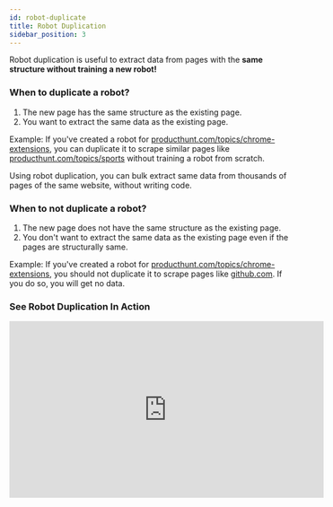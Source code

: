 ```yaml
---
id: robot-duplicate
title: Robot Duplication
sidebar_position: 3
---
```


Robot duplication is useful to extract data from pages with the <b>same structure without training a new robot!</b>

### When to duplicate a robot?
1. The new page has the same structure as the existing page.
2. You want to extract the same data as the existing page.

Example: If you've created a robot for <a href="https://www.producthunt.com/topics/chrome-extensions">producthunt.com/topics/chrome-extensions</a>, you can duplicate it to scrape similar pages like <a href="https://www.producthunt.com/topics/sports">producthunt.com/topics/sports</a> without training a robot from scratch.

Using robot duplication, you can bulk extract same data from thousands of pages of the same website, without writing code.

### When to not duplicate a robot?
1. The new page does not have the same structure as the existing page.
2. You don't want to extract the same data as the existing page even if the pages are structurally same.

Example: If you've created a robot for <a href="https://www.producthunt.com/topics/chrome-extensions">producthunt.com/topics/chrome-extensions</a>, you should not duplicate it to scrape pages like <a href="https://github.com">github.com</a>.
If you do so, you will get no data.

### See Robot Duplication In Action
<iframe width="560" height="315" src="https://www.youtube.com/embed/fdW8VPcAsN8?si=wqynEzmy9IbOsciG" title="YouTube video player" frameborder="0" allow="accelerometer; autoplay; clipboard-write; encrypted-media; gyroscope; picture-in-picture; web-share" referrerpolicy="strict-origin-when-cross-origin" allowfullscreen></iframe>